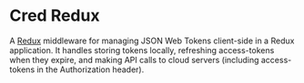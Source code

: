 # Cred Redux

A [Redux]() middleware for managing JSON Web Tokens client-side in a Redux
application. It handles storing tokens locally, refreshing access-tokens when
they expire, and making API calls to cloud servers (including access-tokens in
the Authorization header).
